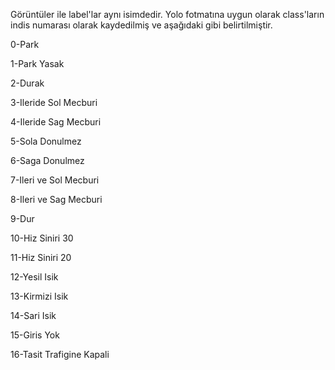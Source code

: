 Görüntüler ile label'lar aynı isimdedir.
Yolo fotmatına uygun olarak class'ların indis numarası olarak kaydedilmiş ve aşağıdaki gibi belirtilmiştir.

0-Park

1-Park Yasak

2-Durak

3-Ileride Sol Mecburi

4-Ileride Sag Mecburi

5-Sola Donulmez

6-Saga Donulmez

7-Ileri ve Sol Mecburi

8-Ileri ve Sag Mecburi

9-Dur

10-Hiz Siniri 30

11-Hiz Siniri 20

12-Yesil Isik
 
13-Kirmizi Isik

14-Sari Isik

15-Giris Yok

16-Tasit Trafigine Kapali
